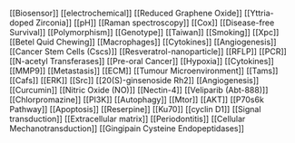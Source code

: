 [[Biosensor]]
[[electrochemical]]
[[Reduced Graphene Oxide]]
[[Yttria-doped Zirconia]]
[[pH]]
[[Raman spectroscopy]]
[[Cox]]
[[Disease-free Survival]]
[[Polymorphism]]
[[Genotype]]
[[Taiwan]]
[[Smoking]]
[[Xpc]]
[[Betel Quid Chewing]]
[[Macrophages]]
[[Cytokines]]
[[Angiogenesis]]
[[Cancer Stem Cells (Cscs)]]
[[Resveratrol-nanoparticle]]
[[RFLP]]
[[PCR]]
[[N-acetyl Transferases]]
[[Pre-oral Cancer]]
[[Hypoxia]]
[[Cytokines]]
[[MMP9]]
[[Metastasis]]
[[ECM]]
[[Tumour Microenvironment]]
[[Tams]]
[[Cafs]]
[[ERK]]
[[Src]]
[[20(S)-ginsenoside Rh2]]
[[Angiogenesis]]
[[Curcumin]]
[[Nitric Oxide (NO)]]
[[Nectin-4]]
[[Veliparib (Abt-888)]]
[[Chlorpromazine]]
[[PI3K]]
[[Autophagy]]
[[Mtor]]
[[AKT]]
[[P70s6k Pathway]]
[[Apoptosis]]
[[Reserpine]]
[[Ku70]]
[[cyclin D1]]
[[Signal transduction]]
[[Extracellular matrix]]
[[Periodontitis]]
[[Cellular Mechanotransduction]]
[[Gingipain Cysteine Endopeptidases]]
